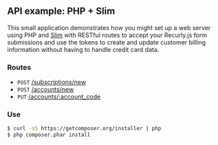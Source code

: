 ## API example: PHP + Slim

This small application demonstrates how you might set up a web server
using PHP and [Slim][slim] with RESTful routes to accept your Recurly.js
form submissions and use the tokens to create and update customer billing
information without having to handle credit card data.

### Routes

- `POST` [/subscriptions/new](app.php#L11-L47)
- `POST` [/accounts/new](app.php#L49-63)
- `PUT` [/accounts/:account_code](app.php#L65-81)

### Use

```bash
$ curl -sS https://getcomposer.org/installer | php
$ php composer.phar install
```

[slim]: http://www.slimframework.com/
